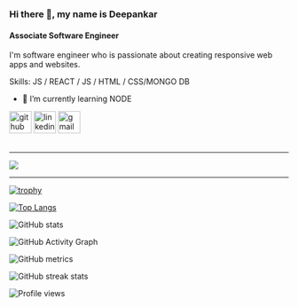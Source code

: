 ### Hi there 👋, my name is Deepankar
#### Associate Software Engineer
I'm software engineer who is passionate about creating responsive web apps and websites.


Skills:  JS / REACT / JS / HTML / CSS/MONGO DB

- 🌱 I’m currently learning NODE 


[<img src='https://cdn.jsdelivr.net/npm/simple-icons@3.0.1/icons/github.svg' alt='github' height='40'>](https://github.com/DEEPANKARTIWARI)  [<img src='https://cdn.jsdelivr.net/npm/simple-icons@3.0.1/icons/linkedin.svg' alt='linkedin' height='40'>](https://www.linkedin.com/in/dipankar-tiwari-0183309a/)  [<img src='https://cdn.jsdelivr.net/npm/simple-icons@3.0.1/icons/gmail.svg' alt='gmail' height='40'>](dipankar.tiwari01@gmail.com)  
<br/>
<hr/>
<img src='https://www.codewars.com/users/Deepankar@1994/badges/large'>
<hr/>

[![trophy](https://github-profile-trophy.vercel.app/?username=DEEPANKARTIWARI)](https://github.com/ryo-ma/github-profile-trophy)

[![Top Langs](https://github-readme-stats.vercel.app/api/top-langs/?username=DEEPANKARTIWARI)](https://github.com/anuraghazra/github-readme-stats)

![GitHub stats](https://github-readme-stats.vercel.app/api?username=DEEPANKARTIWARI&show_icons=true_color=white)  

![GitHub Activity Graph](https://activity-graph.herokuapp.com/graph?username=DEEPANKARTIWARI)  

![GitHub metrics](https://metrics.lecoq.io/DEEPANKARTIWARI)  

![GitHub streak stats](https://streak-stats.demolab.com/?user=DEEPANKARTIWARI)  

![Profile views](https://gpvc.arturio.dev/DEEPANKARTIWARI)  
